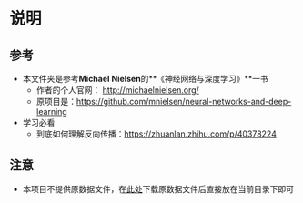 # 说明

## 参考

- 本文件夹是参考**Michael Nielsen**的**《神经⽹络与深度学习》**一书
  - 作者的个人官网： <http://michaelnielsen.org/>
  - 原项目是：<https://github.com/mnielsen/neural-networks-and-deep-learning>
- 学习必看
  - 到底如何理解反向传播：<https://zhuanlan.zhihu.com/p/40378224>

## 注意

- 本项目不提供原数据文件，在[此处](https://github.com/mnielsen/neural-networks-and-deep-learning/blob/master/data/mnist.pkl.gz)下载原数据文件后直接放在当前目录下即可
